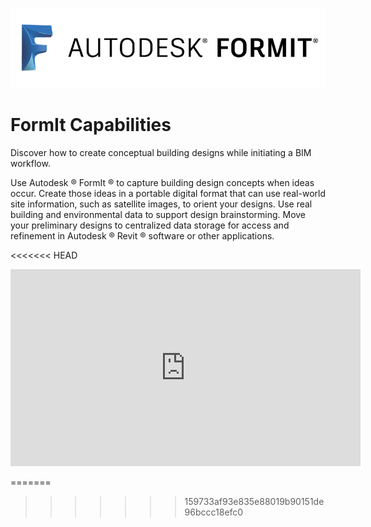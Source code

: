 ![](/assets/b5030b43-df24-4259-ad6a-94bcad61bc78.png)

# FormIt Capabilities

Discover how to create conceptual building designs while initiating a BIM workflow.

Use Autodesk ®  FormIt ® to capture building design concepts when ideas occur. Create those ideas in a portable digital format that can use real-world site information, such as satellite images, to orient your designs. Use real building and environmental data to support design brainstorming. Move your preliminary designs to centralized data storage for access and refinement in Autodesk ®  Revit ®  software or other applications.

<<<<<<< HEAD
<iframe width="560" height="315" src="https://www.youtube.com/embed/dg1Wquse1QY?rel=0&amp;showinfo=0" frameborder="0" allow="autoplay; encrypted-media" allowfullscreen></iframe>


=======
>>>>>>> 159733af93e835e88019b90151de96bccc18efc0


